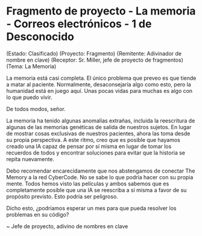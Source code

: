 # Fragmento de proyecto - La memoria - Correos electrónicos - 1 de Desconocido

 (Estado: Clasificado)
 (Proyecto: Fragmento)
 {Remitente: Adivinador de nombre en clave)
 (Receptor: Sr. Miller, jefe de proyecto de fragmentos)
 (Tema: La Memoria)

 La memoria está casi completa.  El único problema que preveo es que tiende a matar al paciente.  Normalmente, desaconsejaría algo como esto, pero la humanidad está en juego aquí.  Unas pocas vidas para muchas es algo con lo que puedo vivir.

 De todos modos, señor.

 La memoria ha tenido algunas anomalías extrañas, incluida la reescritura de algunas de las memorias genéticas de salida de nuestros sujetos.  En lugar de mostrar cosas exclusivas de nuestros pacientes, ahora las toma desde su propia perspectiva.  A este ritmo, creo que es posible que hayamos creado una IA capaz de pensar por sí misma en lugar de tomar los recuerdos de todos y encontrar soluciones para evitar que la historia se repita nuevamente.

 Debo recomendar encarecidamente que nos abstengamos de conectar The Memory a la red CyberCode.  No se sabe lo que podría hacer con su propia mente.  Todos hemos visto las películas y ambos sabemos que es completamente posible que una IA se reescriba a sí misma a favor de su propósito previsto.  Esto podría ser peligroso.

 Dicho esto, ¿podríamos esperar un mes para que pueda resolver los problemas en su código?

 ~ Jefe de proyecto, adivino de nombres en clave
